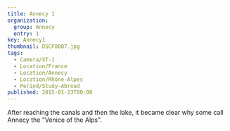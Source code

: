 ```yaml
---
title: Annecy 1
organization: 
  group: Annecy
  entry: 1
key: Annecy1
thumbnail: DSCF8007.jpg
tags:
  - Camera/XT-1
  - Location/France
  - Location/Annecy
  - Location/Rhône-Alpes
  - Period/Study-Abroad
published: 2015-01-23T00:00
---
```

After reaching the canals and then the lake, it became clear why some call Annecy the "Venice of the Alps".
